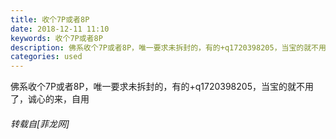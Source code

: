 ```yaml
---
title: 收个7P或者8P
date: 2018-12-11 11:10
keywords: 收个7P或者8P
description: 佛系收个7P或者8P，唯一要求未拆封的，有的+q1720398205，当宝的就不用了，诚心的来，自用
categories: used
---
```

<td class="t_f" id="postmessage_2446830">

佛系收个7P或者8P，唯一要求未拆封的，有的+q1720398205，当宝的就不用了，诚心的来，自用</td>
###### 转载自[菲龙网]
